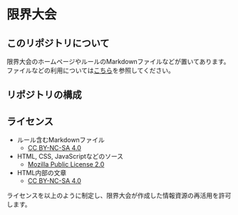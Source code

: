 # 限界大会

## このリポジトリについて

限界大会のホームページやルールのMarkdownファイルなどが置いてあります。      
ファイルなどの利用については[こちら](#ライセンス)を参照してください。

## リポジトリの構成



## ライセンス

- ルール含むMarkdownファイル
    - [CC BY-NC-SA 4.0](https://creativecommons.org/licenses/by-nc-sa/4.0/deed.ja)
- HTML, CSS, JavaScriptなどのソース
    - [Mozilla Public License 2.0](https://choosealicense.com/licenses/mpl-2.0/)
- HTML内部の文章
    - [CC BY-NC-SA 4.0](https://creativecommons.org/licenses/by-nc-sa/4.0/deed.ja)

ライセンスを以上のように制定し、限界大会が作成した情報資源の再活用を許可します。